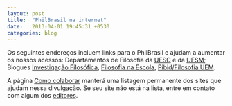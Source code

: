 ```yaml
---
layout: post
title:  "PhilBrasil na internet"
date:   2013-04-01 19:45:31 +0530
categories: blog
---
```

Os seguintes endereços incluem links para o PhilBrasil e ajudam a aumentar os nossos acessos: Departamentos de Filosofia da <a href="http://fil.cfh.ufsc.br/">UFSC</a> e da <a href="http://w3.ufsm.br/filosofia/">UFSM</a>; Blogues <a href="http://investigacao-filosofica.blogspot.com.br/">Investigação Filosófica</a>, <a href="http://filoescola.blogspot.com.br/">Filosofia na Escola</a>, <a href="http://pibidfilosofiauem.wordpress.com/">Pibid/Filosofia UEM</a>.

A página <a href="http://philbrasil.com.br/colaborar/">Como colaborar</a> manterá uma listagem permanente dos sites que ajudam nessa divulgação. Se seu site não está na lista, entre em contato com algum dos <a href="http://philbrasil.com.br/equipe/">editores</a>.